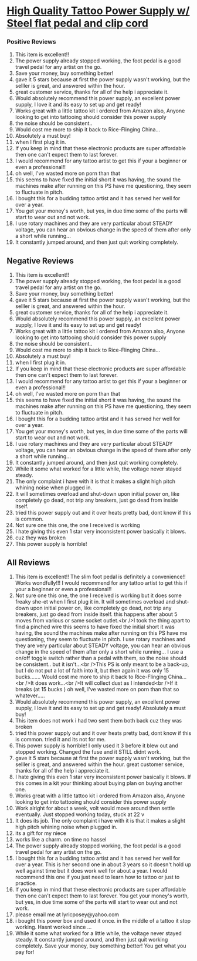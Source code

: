 # [High Quality Tattoo Power Supply w/ Steel flat pedal and clip cord](https://products.checkmycream.com/products/High-Quality-Tattoo-Power-Supply-w-Steel-flat-pedal-and-clip-cord.html)

### Positive Reviews

<ol>
      <li>This item is excellent!!</li>
      <li>The power supply already stopped working, the foot pedal is a good travel pedal for any artist on the go.</li>
      <li>Save your money, buy something better!</li>
      <li>gave it 5 stars because at first the power supply wasn&#x27;t working, but the selller is great, and answered within the hour.</li>
      <li>great customer service, thanks for all of the help i appreciate it.</li>
      <li>Would absolutely recommend this power supply, an excellent power supply, I love it and its easy to set up and get ready!</li>
      <li>Works great with a little tattoo kit i ordered from Amazon also, Anyone looking to get into tattooing should consider this power supply</li>
      <li>the noise should be consistent..</li>
      <li>Would cost me more to ship it back to Rice-Flinging China...</li>
      <li>Absolutely a must buy!</li>
      <li>when I first plug it in.</li>
      <li>If you keep in mind that these electronic products are super affordable then one can&#x27;t expect them to last forever.  </li>
      <li>I would recommend for any tattoo artist to get this if your a beginner or even a professional!!</li>
      <li>oh well, I&#x27;ve wasted more on porn than that</li>
      <li>this seems to have fixed the initial short it was having, the sound the machines make after running on this PS have me questioning, they seem to fluctuate in pitch.</li>
      <li>I bought this for a budding tattoo artist and it has served her well for over a year.</li>
      <li>You get your money&#x27;s worth, but yes, in due time some of the parts will start to wear out and not work.</li>
      <li>I use rotary machines and they are very particular about STEADY voltage, you can hear an obvious change in the speed of them after only a short while running...</li>
      <li>It constantly jumped around, and then just quit working completely.</li>
</ol>


<h2>Negative Reviews</h2>
<ol>
<li> This item is excellent!!</li>
<li> The power supply already stopped working, the foot pedal is a good travel pedal for any artist on the go.</li>
<li> Save your money, buy something better!</li>
<li> gave it 5 stars because at first the power supply wasn&#x27;t working, but the selller is great, and answered within the hour.</li>
<li> great customer service, thanks for all of the help i appreciate it.</li>
<li> Would absolutely recommend this power supply, an excellent power supply, I love it and its easy to set up and get ready!</li>
<li> Works great with a little tattoo kit i ordered from Amazon also, Anyone looking to get into tattooing should consider this power supply</li>
<li> the noise should be consistent..</li>
<li> Would cost me more to ship it back to Rice-Flinging China...</li>
<li> Absolutely a must buy!</li>
<li> when I first plug it in.</li>
<li> If you keep in mind that these electronic products are super affordable then one can&#x27;t expect them to last forever.  </li>
<li> I would recommend for any tattoo artist to get this if your a beginner or even a professional!!</li>
<li> oh well, I&#x27;ve wasted more on porn than that</li>
<li> this seems to have fixed the initial short it was having, the sound the machines make after running on this PS have me questioning, they seem to fluctuate in pitch.</li>
<li> I bought this for a budding tattoo artist and it has served her well for over a year.</li>
<li> You get your money&#x27;s worth, but yes, in due time some of the parts will start to wear out and not work.</li>
<li> I use rotary machines and they are very particular about STEADY voltage, you can hear an obvious change in the speed of them after only a short while running...</li>
<li> It constantly jumped around, and then just quit working completely.</li>
<li> While it some what worked for a little while, the voltage never stayed steady.</li>
<li> The only complaint i have with it is that it makes a slight high pitch whining noise when plugged in.</li>
<li> It will sometimes overload and shut-down upon initial power on, like completely go dead, not trip any breakers, just go dead from inside itself.</li>
<li> tried this power supply out and it over heats pretty bad, dont know if this is common.</li>
<li> Not sure one this one, the one I received is working</li>
<li> I hate giving this even 1 star very inconsistent power basically it blows.</li>
<li> cuz they was broken</li>
<li> This power supply is horrible!</li>
</ol>

<h2>All Reviews</h2>

<ol>
    <li> This item is excellent!! The slim foot pedal is definitely a convenience!! Works wondfully!!! I would recommend for any tattoo artist to get this if your a beginner or even a professional!!</li>
    <li> Not sure one this one, the one I received is working but it  does some freaky she-et when I first plug it in. It will sometimes overload and shut-down upon initial power on, like completely go dead, not trip any breakers, just go dead from inside itself. this happens after about 5 moves from various or same socket outlet.&lt;br /&gt;I took the thing apart to find a pinched wire this seems to have fixed the initial short it was having, the sound the machines make after running on this PS have me questioning, they seem to fluctuate in pitch. I use rotary machines and they are very particular about STEADY voltage, you can hear an obvious change in the speed of them after only a short while running... I use a on/off toggle switch rather than a pedal with them, so the noise should be consistent.. but it isn&#x27;t...&lt;br /&gt;This PS is only meant to be a back-up, but I do not put a lot of faith into it, but then again it was only 15 bucks....... Would cost me more to ship it back to Rice-Flinging China...&lt;br /&gt;It does work...&lt;br /&gt;It will collect dust as I intended&lt;br /&gt;If it breaks (at 15 bucks ) oh well, I&#x27;ve wasted more on porn than that so whatever.....</li>
    <li> Would absolutely recommend this power supply, an excellent power supply, I love it and its easy to set up and get ready! Absolutely a must buy!</li>
    <li> This item does not work i had two sent them both back cuz they was broken</li>
    <li> tried this power supply out and it over heats pretty bad, dont know if this is common. tried it and its not for me.</li>
    <li> This power supply is horrible! I only used it 3 before it blew out and stopped working. Changed the fuse and it STILL didnt work.</li>
    <li> gave it 5 stars because at first the power supply wasn&#x27;t working, but the selller is great, and answered within the hour. great customer service, thanks for all of the help i appreciate it.</li>
    <li> I hate giving this even 1 star very inconsistent power basically it blows. If this comes in a kit your thinking about buying plan on buying another one.</li>
    <li> Works great with a little tattoo kit i ordered from Amazon also, Anyone looking to get into tattooing should consider this power supply</li>
    <li> Work alright for about a week, volt would move around then settle  eventually. Just stopped working today, stuck at 22 v</li>
    <li> It does its job. The only complaint i have with it is that it makes a slight high pitch whining noise when plugged in.</li>
    <li> its a gift for my niece</li>
    <li> works like a charm. on time no hassel</li>
    <li> The power supply already stopped working, the foot pedal is a good travel pedal for any artist on the go.</li>
    <li> I bought this for a budding tattoo artist and it has served her well for over a year. This is her second one in about 3 years so it doesn&#x27;t hold up well against time but it does work well for about a year. I would recommend this one if you just need to learn how to tattoo or just to practice.</li>
    <li> If you keep in mind that these electronic products are super affordable then one can&#x27;t expect them to last forever.  You get your money&#x27;s worth, but yes, in due time some of the parts will start to wear out and not work.</li>
    <li> please email me at lyricposey@yahoo.com</li>
    <li> i bought this power box and used it once. in the middle of a tattoo it stop working. Hasnt worked since ...</li>
    <li> While it some what worked for a little while, the voltage never stayed steady. It constantly jumped around, and then just quit working completely. Save your money, buy something better! You get what you pay for!</li>
</ol>




